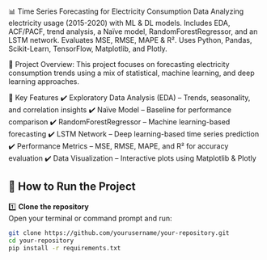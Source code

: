 📊 Time Series Forecasting for Electricity Consumption Data
Analyzing electricity usage (2015-2020) with ML & DL models. Includes EDA, ACF/PACF, trend analysis, a Naïve model, RandomForestRegressor, and an LSTM network. Evaluates MSE, RMSE, MAPE & R². Uses Python, Pandas, Scikit-Learn, TensorFlow, Matplotlib, and Plotly.

🚀 Project Overview: 
This project focuses on forecasting electricity consumption trends using a mix of statistical, machine learning, and deep learning approaches.

🔹 Key Features
✔️ Exploratory Data Analysis (EDA) – Trends, seasonality, and correlation insights
✔️ Naïve Model – Baseline for performance comparison
✔️ RandomForestRegressor – Machine learning-based forecasting
✔️ LSTM Network – Deep learning-based time series prediction
✔️ Performance Metrics – MSE, RMSE, MAPE, and R² for accuracy evaluation
✔️ Data Visualization – Interactive plots using Matplotlib & Plotly

## 🏁 How to Run the Project

1️⃣ **Clone the repository**  
Open your terminal or command prompt and run:  
```bash
git clone https://github.com/yourusername/your-repository.git
cd your-repository
pip install -r requirements.txt
